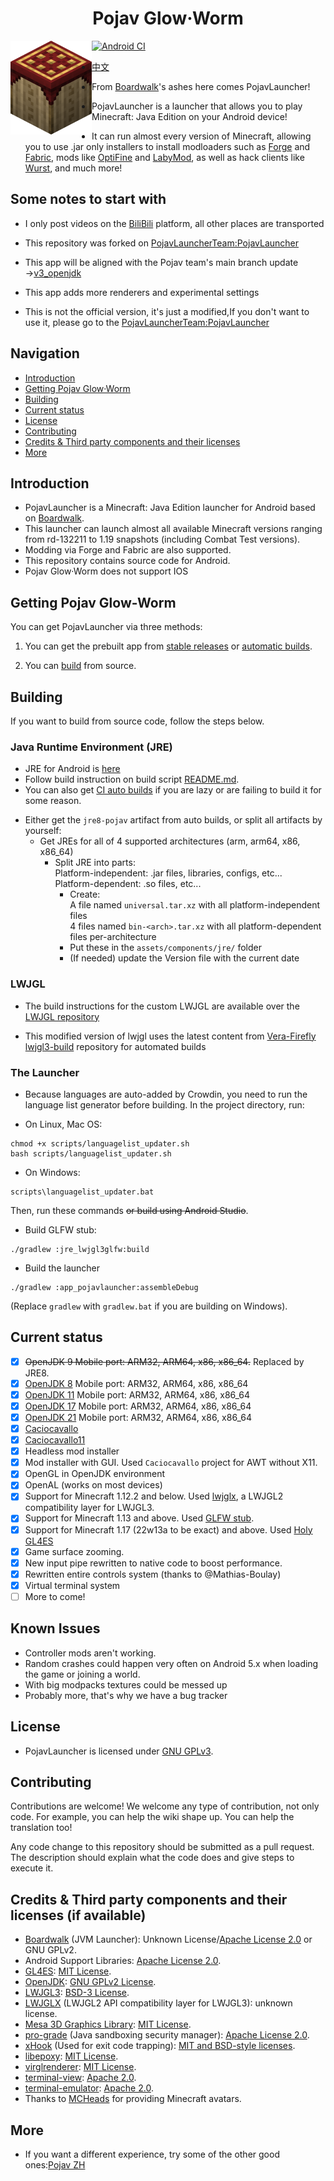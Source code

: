 <H1 align="center">Pojav Glow·Worm</H1>

<img src="https://github.com/PojavLauncherTeam/PojavLauncher/blob/v3_openjdk/app_pojavlauncher/src/main/assets/pojavlauncher.png" align="left" width="130" height="150" alt="PojavLauncher logo">

[![Android CI](https://github.com/PojavLauncherTeam/PojavLauncher/workflows/Android%20CI/badge.svg)](https://github.com/Vera-Firefly/Pojav-Glow-Worm/actions)

* <a href="/README-ZH_CN.md">中文</a>

* From [Boardwalk](https://github.com/zhuowei/Boardwalk)'s ashes here comes PojavLauncher!

* PojavLauncher is a launcher that allows you to play Minecraft: Java Edition on your Android device!

* It can run almost every version of Minecraft, allowing you to use .jar only installers to install modloaders such as [Forge](https://files.minecraftforge.net/) and [Fabric](http://fabricmc.net/), mods like [OptiFine](https://optifine.net) and [LabyMod](https://www.labymod.net/en), as well as hack clients like [Wurst](https://www.wurstclient.net/), and much more!
## Some notes to start with
- I only post videos on the [BiliBili](https://space.bilibili.com/1412062866?spm_id_from=333.1007.0.0) platform, all other places are transported

- This repository was forked on [PojavLauncherTeam:PojavLauncher](https://github.com/PojavLauncherTeam/PojavLauncher)

- This app will be aligned with the Pojav team's main branch update →[v3_openjdk](https://github.com/PojavLauncherTeam/PojavLauncher/tree/v3_openjdk)

- This app adds more renderers and experimental settings

- This is not the official version, it's just a modified,If you don't want to use it, please go to the [PojavLauncherTeam:PojavLauncher](https://github.com/PojavLauncherTeam/PojavLauncher)

## Navigation
- [Introduction](#introduction)  
- [Getting Pojav Glow·Worm](#getting-pojav-glow-worm)
- [Building](#building) 
- [Current status](#current-status) 
- [License](#license) 
- [Contributing](#contributing) 
- [Credits & Third party components and their licenses](#credits--third-party-components-and-their-licenses-if-available)
- [More](#More)

## Introduction 
* PojavLauncher is a Minecraft: Java Edition launcher for Android based on [Boardwalk](https://github.com/zhuowei/Boardwalk). 
* This launcher can launch almost all available Minecraft versions ranging from rd-132211 to 1.19 snapshots (including Combat Test versions). 
* Modding via Forge and Fabric are also supported. 
* This repository contains source code for Android. 
* Pojav Glow·Worm does not support IOS

## Getting Pojav Glow-Worm

You can get PojavLauncher via three methods:

1. You can get the prebuilt app from [stable releases](https://github.com/Vera-Firefly/Pojav-Glow-Worm/releases) or [automatic builds](https://github.com/Vera-Firefly/Pojav-Glow-Worm/actions).

2. You can [build](#building) from source.
## Building
If you want to build from source code, follow the steps below.
### Java Runtime Environment (JRE)
- JRE for Android is [here](https://github.com/Vera-Firefly/android-openjdk-build)
- Follow build instruction on build script [README.md](https://github.com/Vera-Firefly/android-openjdk-build/blob/buildjre8/README.md).
- You can also get [CI auto builds](https://github.com/Vera-Firefly/android-openjdk-autobuild/actions) if you are lazy or are failing to build it for some reason.
* Either get the `jre8-pojav` artifact from auto builds, or split all artifacts by yourself:</br>
   - Get JREs for all of 4 supported architectures (arm, arm64, x86, x86_64) </br> 
      - Split JRE into parts:</br>
                Platform-independent: .jar files, libraries, configs, etc...</br>
                Platform-dependent: .so files, etc...</br>
        - Create:</br>
                A file named `universal.tar.xz` with all platform-independent files</br>
                4 files named `bin-<arch>.tar.xz` with all platform-dependent files per-architecture</br>
        - Put these in the `assets/components/jre/` folder</br>
        - (If needed) update the Version file with the current date</br>

### LWJGL
* The build instructions for the custom LWJGL are available over the [LWJGL repository](https://github.com/PojavLauncherTeam/lwjgl3)

* This modified version of lwjgl uses the latest content from [Vera-Firefly](https://github.com/Vera-Firefly) [lwjgl3-build](https://github.com/Vera-Firefly/lwjgl3-build) repository for automated builds
### The Launcher
- Because languages are auto-added by Crowdin, you need to run the language list generator before building. In the project directory, run:

* On Linux, Mac OS:
```
chmod +x scripts/languagelist_updater.sh
bash scripts/languagelist_updater.sh
```
* On Windows:
```
scripts\languagelist_updater.bat
```
Then, run these commands ~~or build using Android Studio~~.

* Build GLFW stub:
```
./gradlew :jre_lwjgl3glfw:build
```       
* Build the launcher
```
./gradlew :app_pojavlauncher:assembleDebug
```
(Replace `gradlew` with `gradlew.bat` if you are building on Windows).

## Current status
- [x] ~~OpenJDK 9 Mobile port: ARM32, ARM64, x86, x86_64.~~ Replaced by JRE8.
- [x] [OpenJDK 8](https://github.com/openjdk/jdk8u) Mobile port: ARM32, ARM64, x86, x86_64
- [x] [OpenJDK 11](https://github.com/openjdk/jdk11u) Mobile port: ARM32, ARM64, x86, x86_64
- [x] [OpenJDK 17](https://github.com/openjdk/jdk17u) Mobile port: ARM32, ARM64, x86, x86_64
- [x] [OpenJDK 21](https://github.com/openjdk/jdk21u) Mobile port: ARM32, ARM64, x86, x86_64
- [x] [Caciocavallo](https://openjdk.java.net/projects/caciocavallo/)
- [x] [Caciocavallo11](https://github.com/FCL-Team/caciocavallo11-FCL)
- [x] Headless mod installer
- [x] Mod installer with GUI. Used `Caciocavallo` project for AWT without X11.
- [x] OpenGL in OpenJDK environment
- [x] OpenAL (works on most devices)
- [x] Support for Minecraft 1.12.2 and below. Used [lwjglx](https://github.com/PojavLauncherTeam/lwjglx), a LWJGL2 compatibility layer for LWJGL3.
- [x] Support for Minecraft 1.13 and above. Used [GLFW stub](https://github.com/PojavLauncherTeam/lwjgl3-glfw-java).
- [x] Support for Minecraft 1.17 (22w13a to be exact) and above. Used [Holy GL4ES](https://github.com/PojavLauncherTeam/gl4es-114-extra)
- [x] Game surface zooming.
- [x] New input pipe rewritten to native code to boost performance.
- [x] Rewritten entire controls system (thanks to @Mathias-Boulay)
- [x] Virtual terminal system
- [ ] More to come!

## Known Issues
- Controller mods aren't working.
- Random crashes could happen very often on Android 5.x when loading the game or joining a world.
- With big modpacks textures could be messed up
- Probably more, that's why we have a bug tracker

## License
- PojavLauncher is licensed under [GNU GPLv3](https://github.com/Vera-Firefly/Pojav-Glow-Worm/blob/v3_openjdk/LICENSE).

## Contributing
Contributions are welcome! We welcome any type of contribution, not only code. For example, you can help the wiki shape up. You can help the translation too!


Any code change to this repository should be submitted as a pull request. The description should explain what the code does and give steps to execute it.

## Credits & Third party components and their licenses (if available)
- [Boardwalk](https://github.com/zhuowei/Boardwalk) (JVM Launcher): Unknown License/[Apache License 2.0](https://github.com/zhuowei/Boardwalk/blob/master/LICENSE) or GNU GPLv2.
- Android Support Libraries: [Apache License 2.0](https://android.googlesource.com/platform/prebuilts/maven_repo/android/+/master/NOTICE.txt).
- [GL4ES](https://github.com/PojavLauncherTeam/gl4es): [MIT License](https://github.com/ptitSeb/gl4es/blob/master/LICENSE).<br>
- [OpenJDK](https://github.com/PojavLauncherTeam/openjdk-multiarch-jdk8u): [GNU GPLv2 License](https://openjdk.java.net/legal/gplv2+ce.html).<br>
- [LWJGL3](https://github.com/PojavLauncherTeam/lwjgl3): [BSD-3 License](https://github.com/LWJGL/lwjgl3/blob/master/LICENSE.md).
- [LWJGLX](https://github.com/PojavLauncherTeam/lwjglx) (LWJGL2 API compatibility layer for LWJGL3): unknown license.<br>
- [Mesa 3D Graphics Library](https://gitlab.freedesktop.org/mesa/mesa): [MIT License](https://docs.mesa3d.org/license.html).
- [pro-grade](https://github.com/pro-grade/pro-grade) (Java sandboxing security manager): [Apache License 2.0](https://github.com/pro-grade/pro-grade/blob/master/LICENSE.txt).
- [xHook](https://github.com/iqiyi/xHook) (Used for exit code trapping): [MIT and BSD-style licenses](https://github.com/iqiyi/xHook/blob/master/LICENSE).
- [libepoxy](https://github.com/anholt/libepoxy): [MIT License](https://github.com/anholt/libepoxy/blob/master/COPYING).
- [virglrenderer](https://github.com/PojavLauncherTeam/virglrenderer): [MIT License](https://gitlab.freedesktop.org/virgl/virglrenderer/-/blob/master/COPYING).
- [terminal-view](https://github.com/termux/termux-app/tree/master/terminal-view): [Apache 2.0](https://github.com/termux/termux-app/blob/master/LICENSE.md).
- [terminal-emulator](https://github.com/termux/termux-app/tree/master/terminal-emulator): [Apache 2.0](https://github.com/termux/termux-app/blob/master/LICENSE.md).
- Thanks to [MCHeads](https://mc-heads.net) for providing Minecraft avatars.

## More
* If you want a different experience, try some of the other good ones:[Pojav ZH](https://github.com/HopiHopy/PojavZH)
